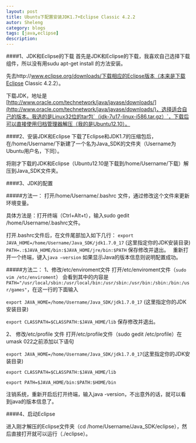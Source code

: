 ```yaml
---
layout: post
title: Ubuntu下配置安装JDK1.7+Eclipse Classic 4.2.2
autor: Sheleng
category: blogs
tags: [java,eclipse]
description: 
---
```


####1、JDK和Eclipse的下载
首先是JDK和Eclipse的下载，我喜欢自己选择下载组件，所以没有用sudu apt-get install 的方法安装。

先去http://www.eclipse.org/downloads/下载相应的Eclipse版本（本来是下载Eclipse Classic 4.2.2）。

下载JDK，地址是[http://www.oracle.com/technetwork/java/javase/downloads/](http://www.oracle.com/technetwork/java/javase/downloads/)，选择适合自己的版本。我选的是Linux32位的tar包`（jdk-7u17-linux-i586.tar.gz）`，下载后可以直接使用归档管理器解压（我的是Ubuntu12.10）。

####2、安装JDK和Eclipse
下载了Eclipse和JDK1.7的压缩包后，在/home/Username/下新建了一个名为Java_SDK的文件夹（Username为Ubuntu用户名，下同）。

将刚才下载的JDK和Eclipse（Ubuntu12.10是下载到/home/Username/下载）解压到Java_SDK文件夹。


####3、JDK的配置

#####方法一：
打开/home/Username/.bashrc 文件，通过修改这个文件来更新环境变量。

具体方法是：打开终端（Ctrl+Alt+t），输入sudo gedit /home/Username/.bashrc文件。
        
打开.bashrc文件后，在文件尾部加入如下几行：
`export JAVA_HOME=/home/Username/Java_SDK/jdk1.7.0_17` (这里指定你的JDK安装目录)
`PATH=.:$JAVA_HOME/bin:$JAVA_HOME/jre/bin:$PATH`
保存修改并退出。　
重新打开一个终端，键入`java –version` 如果显示Java的版本信息则说明配置成功。

#####方法二：
1、修改/etc/enviroment文件
打开/etc/enviroment文件（`sudo vim /etc/enviroment`）
会看到其中的内容是
`PATH="/usr/local/sbin:/usr/local/bin:/usr/sbin:/usr/bin:/sbin:/bin:/usr/games"`，在这一行的下面输入

`export JAVA_HOME=/home/Username/Java_SDK/jdk1.7.0_17` (这里指定你的JDK安装目录)

`export CLASSPATH=$CLASSPATH:$JAVA_HOME/lib`
保存修改并退出。
　

2、 修改/etc/profile 文件
打开/etc/profile文件（sudo gedit /etc/profile）在umask 022之前添加以下语句

`export JAVA_HOME=/home/Username/Java_SDK/jdk1.7.0_17`(这里指定你的JDK安装目录)

`export CLASSPATH=$CLASSPATH:$JAVA_HOME/lib`

`export PATH=$JAVA_HOME/bin:$PATH:$HOME/bin`

注销系统，重新开启后打开终端，输入java -version，不出意外的话，就可以看到java的版本信息了。

####4、启动Eclipse

进入刚才解压的Eclipse文件夹（cd  /home/Username/Java_SDK/eclipse），然后直接打开就可以运行（./eclipse）。
